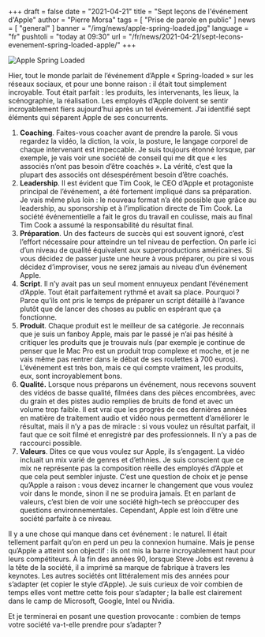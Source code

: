 +++
draft = false
date = "2021-04-21"
title = "Sept leçons de l'événement d'Apple"
author = "Pierre Morsa"
tags = [ "Prise de parole en public" ]
news = [ "general" ]
banner = "/img/news/apple-spring-loaded.jpg"
language = "fr"
pushtoli = "today at 09:30"
url = "/fr/news/2021-04-21/sept-lecons-evenement-spring-loaded-apple/"
+++

![Apple Spring Loaded](/img/news/apple-spring-loaded.jpg)

Hier, tout le monde parlait de l’événement d’Apple « Spring-loaded » sur les réseaux sociaux, et pour une bonne raison : il était tout simplement incroyable. Tout était parfait : les produits, les intervenants, les lieux, la scénographie, la réalisation. Les employés d’Apple doivent se sentir incroyablement fiers aujourd’hui après un tel événement. J’ai identifié sept éléments qui séparent Apple de ses concurrents.

1. **Coaching**. Faites-vous coacher avant de prendre la parole. Si vous regardez la vidéo, la diction, la voix, la posture, le langage corporel de chaque intervenant est impeccable. Je suis toujours étonné lorsque, par exemple, je vais voir une société de conseil qui me dit que « les associés n’ont pas besoin d’être coachés ». La vérité, c’est que la plupart des associés ont désespérément besoin d’être coachés.
2. **Leadership**. Il est évident que Tim Cook, le CEO d’Apple et protagoniste principal de l’événement, a été fortement impliqué dans sa préparation. Je vais même plus loin : le nouveau format n’a été possible que grâce au leadership, au sponsorship et à l’implication directe de Tim Cook. La société événementielle a fait le gros du travail en coulisse, mais au final Tim Cook a assumé la responsabilité du résultat final.
3. **Préparation**. Un des facteurs de succès qui est souvent ignoré, c’est l’effort nécessaire pour atteindre un tel niveau de perfection. On parle ici d’un niveau de qualité équivalent aux superproductions américaines. Si vous décidez de passer juste une heure à vous préparer, ou pire si vous décidez d’improviser, vous ne serez jamais au niveau d’un événement Apple.
4. **Script**. Il n’y avait pas un seul moment ennuyeux pendant l’événement d’Apple. Tout était parfaitement rythmé et avait sa place. Pourquoi ? Parce qu’ils ont pris le temps de préparer un script détaillé à l’avance plutôt que de lancer des choses au public en espérant que ça fonctionne.
5. **Produit**. Chaque produit est le meilleur de sa catégorie. Je reconnais que je suis un fanboy Apple, mais par le passé je n’ai pas hésité à critiquer les produits que je trouvais nuls (par exemple je continue de penser que le Mac Pro est un produit trop complexe et moche, et je ne vais même pas rentrer dans le débat de ses roulettes à 700 euros). L’événement est très bon, mais ce qui compte vraiment, les produits, eux, sont incroyablement bons.
6. **Qualité.** Lorsque nous préparons un événement, nous recevons souvent des vidéos de basse qualité, filmées dans des pièces encombrées, avec du grain et des pistes audio remplies de bruits de fond et avec un volume trop faible. Il est vrai que les progrès de ces dernières années en matière de traitement audio et vidéo nous permettent d’améliorer le résultat, mais il n’y a pas de miracle : si vous voulez un résultat parfait, il faut que ce soit filmé et enregistré par des professionnels. Il n’y a pas de raccourci possible.
7. **Valeurs**. Dites ce que vous voulez sur Apple, ils s’engagent. La vidéo incluait un mix varié de genres et d’ethnies. Je suis conscient que ce mix ne représente pas la composition réelle des employés d’Apple et que cela peut sembler injuste. C’est une question de choix et je pense qu’Apple a raison : vous devez incarner le changement que vous voulez voir dans le monde, sinon il ne se produira jamais. Et en parlant de valeurs, c’est bien de voir une société high-tech se préoccuper des questions environnementales. Cependant, Apple est loin d’être une société parfaite à ce niveau.

Il y a une chose qui manque dans cet événement : le naturel. Il était tellement parfait qu’on en perd un peu la connexion humaine. Mais je pense qu’Apple a atteint son objectif : ils ont mis la barre incroyablement haut pour leurs compétiteurs. À la fin des années 90, lorsque Steve Jobs est revenu à la tête de la société, il a imprimé sa marque de fabrique à travers les keynotes. Les autres sociétés ont littéralement mis des années pour s’adapter (et copier le style d’Apple). Je suis curieux de voir combien de temps elles vont mettre cette fois pour s’adapter ; la balle est clairement dans le camp de Microsoft, Google, Intel ou Nvidia.

Et je terminerai en posant une question provocante : combien de temps votre société va-t-elle prendre pour s’adapter ?
